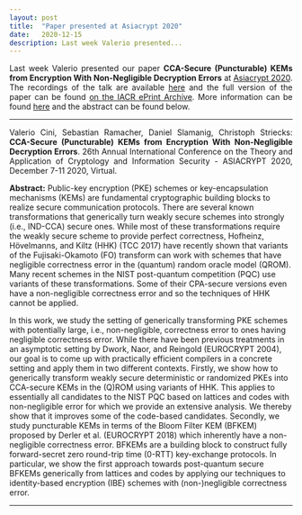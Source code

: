 ```yaml
---
layout: post
title:  "Paper presented at Asiacrypt 2020"
date:   2020-12-15
description: Last week Valerio presented...
---
```


<p class="blockquote" align="justify">Last week Valerio presented our paper <b>CCA-Secure (Puncturable) KEMs from Encryption With Non-Negligible Decryption Errors</b> at <a href="https://asiacrypt.iacr.org/2020/" target="_blank">Asiacrypt 2020</a>. The recordings of the talk are available <a href="https://youtube.com/watch?v=UoqhyFyLnn4" target="_blank">here</a> and the full version of the paper can be found <a href="https://eprint.iacr.org/2020/1548" target="_blank">on the IACR ePrint Archive</a>. More information can be found <a href="https://profet.at/pubs/" target="_blank">here</a> and the abstract can be found below.
</p>

<hr> 
<p class="blockquote" align="justify">Valerio Cini, Sebastian Ramacher, Daniel Slamanig, Christoph Striecks: <b>CCA-Secure (Puncturable) KEMs from Encryption With Non-Negligible Decryption Errors</b>. 26th Annual International Conference on the Theory and Application of Cryptology and Information Security - ASIACRYPT 2020, 
December 7-11 2020, Virtual.</p>

<p><b>Abstract:</b> Public-key encryption (PKE) schemes or key-encapsulation mechanisms (KEMs) are fundamental cryptographic building blocks to realize secure communication protocols. There are several known transformations that generically turn weakly secure schemes into strongly (i.e., IND-CCA) secure ones. While most of these transformations require the weakly secure scheme to provide perfect correctness, Hofheinz, Hövelmanns, and Kiltz (HHK) (TCC 2017) have recently shown that variants of the Fujisaki-Okamoto (FO) transform can work with schemes that have negligible correctness error in the (quantum) random oracle model (QROM). Many recent schemes in the NIST post-quantum competition (PQC) use variants of these transformations. Some of their CPA-secure versions even have a non-negligible correctness error and so the techniques of HHK cannot be applied.

In this work, we study the setting of generically transforming PKE schemes with potentially large, i.e., non-negligible, correctness error to ones having negligible correctness error. While there have been previous treatments in an asymptotic setting by Dwork, Naor, and Reingold (EUROCRYPT 2004), our goal is to come up with practically efficient compilers in a concrete setting and apply them in two different contexts. Firstly, we show how to generically transform weakly secure deterministic or randomized PKEs into CCA-secure KEMs in the (Q)ROM using variants of HHK. This applies to essentially all candidates to the NIST PQC based on lattices and codes with non-negligible error for which we provide an extensive analysis. We thereby show that it improves some of the code-based candidates. Secondly, we study puncturable KEMs in terms of the Bloom Filter KEM (BFKEM) proposed by Derler et al. (EUROCRYPT 2018) which inherently have a non-negligible correctness error. BFKEMs are a building block to construct fully forward-secret zero round-trip time (0-RTT) key-exchange protocols. In particular, we show the first approach towards post-quantum secure BFKEMs generically from lattices and codes by applying our techniques to identity-based encryption (IBE) schemes with (non-)negligible correctness error.</p>
<hr> 
